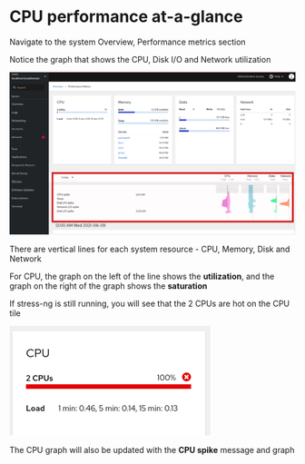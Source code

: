 # CPU performance at-a-glance

Navigate to the system Overview, Performance metrics section

Notice the graph that shows the CPU, Disk I/O and Network utilization

![Look at Perf Activity at a glance](./assets/Perf_at_a_glance2.png)

There are vertical lines for each system resource - CPU, Memory, Disk and Network

For CPU, the graph on the left of the line shows the **utilization**, and the graph on the right of the graph shows the **saturation**

If stress-ng is still running, you will see that the 2 CPUs are hot on the CPU tile

![Look at CPU Activity](./assets/CPU_hot_at_a_glance.png)

The CPU graph will also be updated with the **CPU spike** message and graph
